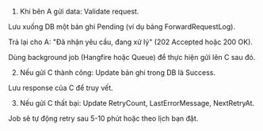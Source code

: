 ﻿ 1. Khi bên A gửi data:
Validate request.

Lưu xuống DB một bản ghi Pending (ví dụ bảng ForwardRequestLog).

Trả lại cho A: "Đã nhận yêu cầu, đang xử lý" (202 Accepted hoặc 200 OK).

Dùng background job (Hangfire hoặc Queue) để thực hiện gửi lên C sau đó.

 2. Nếu gửi C thành công:
Update bản ghi trong DB là Success.

Lưu response của C để truy vết.

 3. Nếu gửi C thất bại:
Update RetryCount, LastErrorMessage, NextRetryAt.

Job sẽ tự động retry sau 5-10 phút hoặc theo lịch bạn đặt.